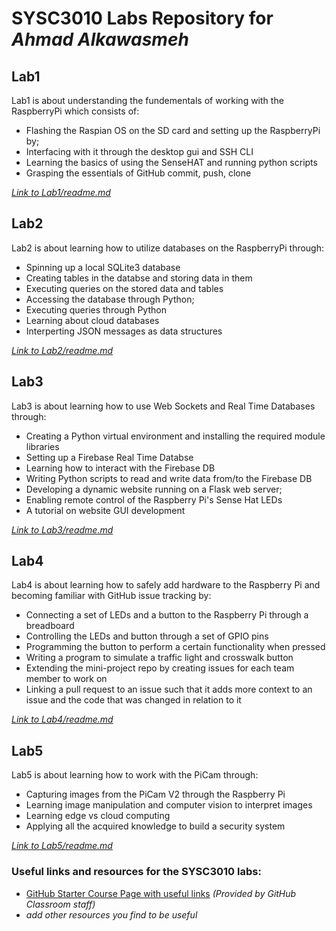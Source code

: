 # SYSC3010 Labs Repository for *Ahmad Alkawasmeh*
## Lab1
Lab1 is about understanding the fundementals of working with the RaspberryPi which consists of: 
 - Flashing the Raspian OS on the SD card and setting up the RaspberryPi by;
 - Interfacing with it through the desktop gui and SSH CLI
 - Learning the basics of using the SenseHAT and running python scripts
 - Grasping the essentials of GitHub commit, push, clone 

[*Link to Lab1/readme.md*](https://github.com/ahmadalkawasmeh/RPi-Experiments/tree/main/Lab1#readme)

## Lab2 
Lab2 is about learning how to utilize databases on the RaspberryPi through:
 - Spinning up a local SQLite3 database
 - Creating tables in the databse and storing data in them
 - Executing queries on the stored data and tables
 - Accessing the database through Python;
 - Executing queries through Python
 - Learning about cloud databases
 - Interperting JSON messages as data structures

[*Link to Lab2/readme.md*](https://github.com/ahmadalkawasmeh/RPi-Experiments/tree/main/Lab2#readme)

## Lab3 
Lab3 is about learning how to use Web Sockets and Real Time Databases through: 
 - Creating a Python virtual environment and installing the required module libraries 
 - Setting up a Firebase Real Time Databse
 - Learning how to interact with the Firebase DB
 - Writing Python scripts to read and write data from/to the Firebase DB
 - Developing a dynamic website running on a Flask web server;
 - Enabling remote control of the Raspberry Pi's Sense Hat LEDs
 - A tutorial on website GUI development 

[*Link to Lab3/readme.md*](https://github.com/ahmadalkawasmeh/RPi-Experiments/blob/main/Lab3/README.md) 

## Lab4
Lab4 is about learning how to safely add hardware to the Raspberry Pi and becoming familiar with GitHub issue tracking by:
 - Connecting a set of LEDs and a button to the Raspberry Pi through a breadboard
 - Controlling the LEDs and button through a set of GPIO pins 
 - Programming the button to perform a certain functionality when pressed
 - Writing a program to simulate a traffic light and crosswalk button
 - Extending the mini-project repo by creating issues for each team member to work on 
 - Linking a pull request to an issue such that it adds more context to an issue and the code that was changed in relation to it 

[*Link to Lab4/readme.md*](https://github.com/ahmadalkawasmeh/RPi-Experiments/blob/main/Lab4/README.md) 

## Lab5
Lab5 is about learning how to work with the PiCam through: 
- Capturing images from the PiCam V2 through the Raspberry Pi
- Learning image manipulation and computer vision to interpret images
- Learning edge vs cloud computing 
- Applying all the acquired knowledge to build a security system

[*Link to Lab5/readme.md*](https://github.com/SYSC3010-W24/ahmadalkawasmeh/RPi-Experiments/blob/main/Lab5/README.md) 


### Useful links and resources for the SYSC3010 labs:
 - [GitHub Starter Course Page with useful links](GitHubStarter.md) *(Provided by GitHub Classroom staff)*
 - *add other resources you find to be useful*
